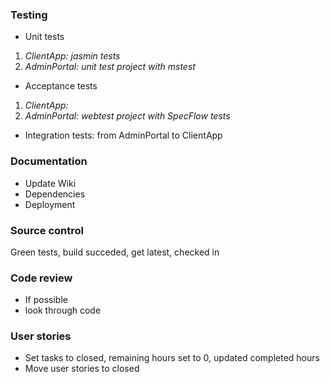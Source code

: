 ### Testing
* Unit tests
1. _ClientApp: jasmin tests_
2. _AdminPortal: unit test project with mstest_
* Acceptance tests
1. _ClientApp:_
2. _AdminPortal: webtest project with SpecFlow tests_
* Integration tests: from AdminPortal to ClientApp

### Documentation
* Update Wiki
* Dependencies
* Deployment

### Source control
Green tests, build succeded, get latest, checked in

### Code review
* If possible
* look through code

### User stories
* Set tasks to closed, remaining hours set to 0, updated completed hours
* Move user stories to closed